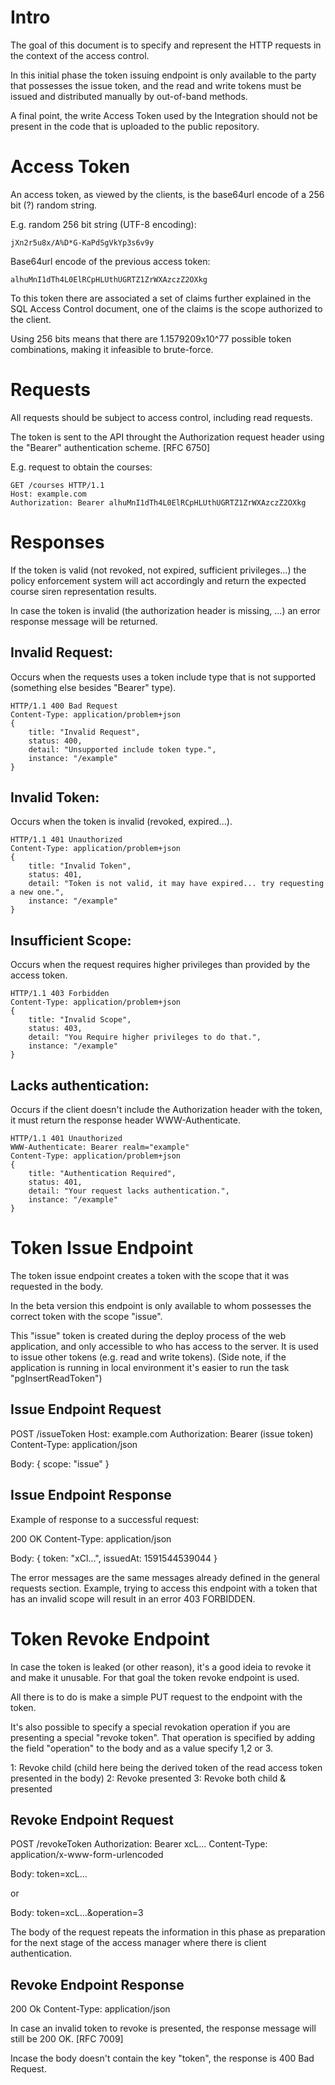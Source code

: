 # Intro

The goal of this document is to specify and represent the HTTP requests in the context of the access control.

In this initial phase the token issuing endpoint is only available to the party that possesses the issue token, and the read and write tokens must be issued and distributed manually by out-of-band methods.

A final point, the write Access Token used by the Integration should not be present in the code that is uploaded to the public repository.


# Access Token

An access token, as viewed by the clients, is the base64url encode of a 256 bit (?) random string.

E.g. random 256 bit string (UTF-8 encoding):
```
jXn2r5u8x/A%D*G-KaPdSgVkYp3s6v9y 
```

Base64url encode of the previous access token:
```
alhuMnI1dTh4L0ElRCpHLUthUGRTZ1ZrWXAzczZ2OXkg
```

To this token there are associated a set of claims further explained in the SQL Access Control document, one of the claims is the scope authorized to the client.

Using 256 bits means that there are 1.1579209x10^77 possible token combinations, making it infeasible to brute-force.

# Requests
All requests should be subject to access control, including read requests.

The token is sent to the API throught the Authorization request header using the "Bearer" authentication scheme. [RFC 6750]

E.g. request to obtain the courses:

```
GET /courses HTTP/1.1
Host: example.com
Authorization: Bearer alhuMnI1dTh4L0ElRCpHLUthUGRTZ1ZrWXAzczZ2OXkg
```

# Responses
If the token is valid (not revoked, not expired, sufficient privileges...) the policy enforcement system will act accordingly and return the expected course siren representation results.

In case the token is invalid (the authorization header is missing, ...) an error response message will be returned.


## Invalid Request:
Occurs when the requests uses a token include type that is not supported (something else besides "Bearer" type).

```
HTTP/1.1 400 Bad Request
Content-Type: application/problem+json
{
    title: "Invalid Request",
    status: 400,
    detail: "Unsupported include token type.",
    instance: "/example"
}
```

## Invalid Token:
Occurs when the token is invalid (revoked, expired...).

```
HTTP/1.1 401 Unauthorized
Content-Type: application/problem+json
{
    title: "Invalid Token",
    status: 401,
    detail: "Token is not valid, it may have expired... try requesting a new one.",
    instance: "/example"
}
```

## Insufficient Scope:
Occurs when the request requires higher privileges than provided by the access token.

```
HTTP/1.1 403 Forbidden
Content-Type: application/problem+json
{
    title: "Invalid Scope",
    status: 403,
    detail: "You Require higher privileges to do that.",
    instance: "/example"
}
```

## Lacks authentication:
Occurs if the client doesn't include the Authorization header with the token, it must return the response header WWW-Authenticate.

```
HTTP/1.1 401 Unauthorized
WWW-Authenticate: Bearer realm="example"
Content-Type: application/problem+json
{
    title: "Authentication Required",
    status: 401,
    detail: "Your request lacks authentication.",
    instance: "/example"
}
```

# Token Issue Endpoint

The token issue endpoint creates a token with the scope that it was requested in the body.

In the beta version this endpoint is only available to whom possesses the correct token with the scope "issue".

This "issue" token is created during the deploy process of the web application, and only accessible to who has access to the server. It is used to issue other tokens (e.g. read and write tokens).
(Side note, if the application is running in local environment it's easier to run the task "pgInsertReadToken")

## Issue Endpoint Request

POST /issueToken
Host: example.com
Authorization: Bearer (issue token)
Content-Type: application/json

Body:
{
    scope: "issue"
}

## Issue Endpoint Response

Example of response to a successful request:

200 OK
Content-Type: application/json

Body:
{
    token: "xCl...",
    issuedAt: 1591544539044
}

The error messages are the same messages already defined in the general requests section.
Example, trying to access this endpoint with a token that has an invalid scope will result in an error 403 FORBIDDEN.


# Token Revoke Endpoint

In case the token is leaked (or other reason), it's a good ideia to revoke it and make it unusable.
For that goal the token revoke endpoint is used.

All there is to do is make a simple PUT request to the endpoint with the token.

It's also possible to specify a special revokation operation if you are presenting a special "revoke token".
That operation is specified by adding the field "operation" to the body and as a value specify 1,2 or 3.

1: Revoke child (child here being the derived token of the read access token presented in the body)
2: Revoke presented
3: Revoke both child & presented

## Revoke Endpoint Request
POST /revokeToken
Authorization: Bearer xcL...
Content-Type: application/x-www-form-urlencoded

Body:
token=xcL...

or

Body:
token=xcL...&operation=3

The body of the request repeats the information in this phase as preparation for the next stage of the access manager where there is client authentication.

## Revoke Endpoint Response

200 Ok
Content-Type: application/json

In case an invalid token to revoke is presented, the response message will still be 200 OK. [RFC 7009]

Incase the body doesn't contain the key "token", the response is 400 Bad Request.

